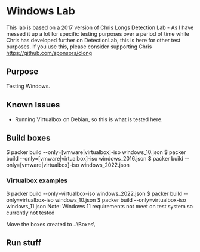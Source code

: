 # Windows Lab
This lab is based on a 2017 version of Chris Longs Detection Lab - As I have messed it up a lot for specific testing purposes over a period of time while Chris has developed further on DetectionLab, this is here for other test purposes.
If you use this, please consider supporting Chris https://github.com/sponsors/clong

## Purpose
Testing Windows.

## Known Issues
- Running Virtualbox on Debian, so this is what is tested here.

## Build boxes
$ packer build --only=[vmware|virtualbox]-iso windows_10.json
$ packer build --only=[vmware|virtualbox]-iso windows_2016.json
$ packer build --only=[vmware|virtualbox]-iso windows_2022.json

### Virtualbox examples
$ packer build --only=virtualbox-iso windows_2022.json
$ packer build --only=virtualbox-iso windows_10.json
$ packer build --only=virtualbox-iso windows_11.json
Note: Windows 11 requirements not meet on test system so currently not tested

Move the boxes created to ..\Boxes\

## Run stuff
